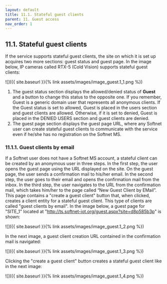 ```yaml
---
layout: default
title: 11.1. Stateful guest clients
parent: 11. Guest access
nav_order: 1
---
```


## 11.1. Stateful guest clients

If the service supports stateful guest clients, the site on which it is set up acquires two more sections: <span class="text-blue">guest status</span> and <span class="text-blue">guest page</span>. In the image below, IP cameras called <span class="text-st">RTX-5</span> (<span class="text-st">Cold Vision</span>) supports stateful guest clients:

![]({{ site.baseurl }}{% link assets/images/image_guest.1_1.png %})

1) The <span class="text-blue">guest status</span> section displays the allowed/denied status of **Guest** and a button to change this status to the opposite one. If you remember, Guest is a generic domain user that represents all anonymous clients. If the Guest status is set to <span class="text-green">allowed</span>, Guest is placed in the <span class="text-blue">users</span> section and guest clients are allowed. Otherwise, if it is set to <span class="text-red">denied</span>, Guest is placed in the <span class="text-red">DENIED USERS</span> section and guest clients are denied.  
2) The <span class="text-blue">guest page</span> section displays the guest page URL, where any Softnet user can create stateful guest clients to communicate with the service even if he/she has no registration on the Softnet MS.  

### 11.1.1. Guest clients by email

If a Softnet user does not have a Softnet MS account, a stateful client can be created by an anonymous user in three steps. In the first step, the user opens the guest page using the URL displayed on the site. On the guest page, the user sends a confirmation mail to his/her email. In the second step, the user goes to their email and opens the confirmation mail from the inbox. In the third step, the user navigates to the URL from the confirmation mail, which takes him/her to the page called “New Guest Client by EMail”. This page contains a  "<span class="text-green">create a guest client</span>" button that, when clicked, creates a client entity for a stateful guest client. This type of clients are called "guest clients by email". In the image below, a guest page for "SITE_1" located at "<span style="color:#3399FF">http://ts.softnet-iot.org/guest.aspx?site=d8p585b3p</span>" is shown:

![]({{ site.baseurl }}{% link assets/images/image_guest.1_2.png %})

In the next image, a guest client creation URL contained in the confirmation mail is navigated:

![]({{ site.baseurl }}{% link assets/images/image_guest.1_3.png %})

Clicking the "<span class="text-green">create a guest client</span>" button creates a stateful guest client like in the next image:

![]({{ site.baseurl }}{% link assets/images/image_guest.1_4.png %})
